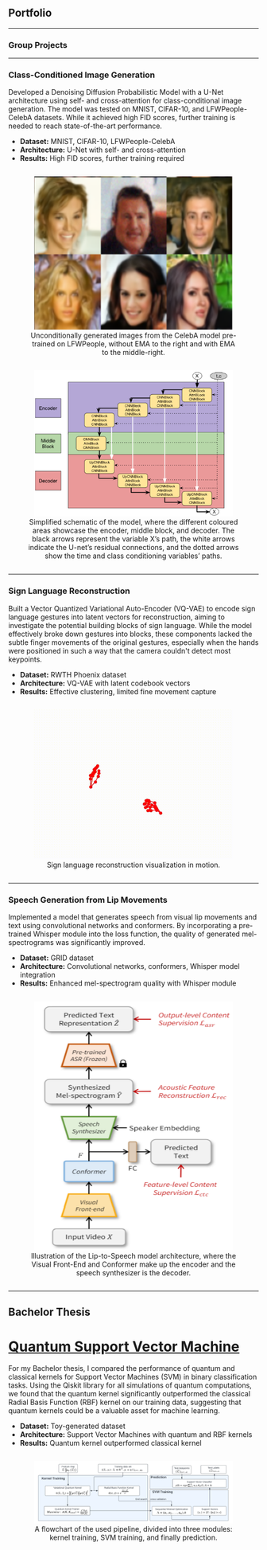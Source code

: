 ## Portfolio

---

### Group Projects

---

### Class-Conditioned Image Generation
<p>
  Developed a Denoising Diffusion Probabilistic Model with a U-Net architecture using self- and cross-attention for class-conditional image generation. The model was tested on MNIST, CIFAR-10, and LFWPeople-CelebA datasets. While it achieved high FID scores, further training is needed to reach state-of-the-art performance.
</p>
<ul>
  <li><b>Dataset:</b> MNIST, CIFAR-10, LFWPeople-CelebA</li>
  <li><b>Architecture:</b> U-Net with self- and cross-attention</li>
  <li><b>Results:</b> High FID scores, further training required</li>
</ul>
<div style="text-align:center;">
  <figure style="display: inline-block; text-align: center;">
    <img src="images/people_img.png?raw=true" alt="Generated images from the diffusion model" width="400"/>
    <figcaption>Unconditionally generated images from the CelebA model pre-trained on LFWPeople, without EMA to the right and with EMA to the middle-right.</figcaption>
  </figure>
  
  <figure style="display: inline-block; text-align: center;">
    <img src="images/DDPM_final_arch.png?raw=true" alt="U-Net architecture of diffusion model" width="400"/>
    <figcaption>Simplified schematic of the model, where the different coloured areas showcase the encoder, middle block, and decoder. The black arrows represent the variable X’s path, the white arrows indicate the U-net’s residual connections, and the dotted arrows show the time and class conditioning variables’ paths.</figcaption>
  </figure>
</div>

---

### Sign Language Reconstruction
<p>
  Built a Vector Quantized Variational Auto-Encoder (VQ-VAE) to encode sign language gestures into latent vectors for reconstruction, aiming to investigate the potential building blocks of sign language. While the model effectively broke down gestures into blocks, these components lacked the subtle finger movements of the original gestures, especially when the hands were positioned in such a way that the camera couldn't detect most keypoints. 
</p>
<ul>
  <li><b>Dataset:</b> RWTH Phoenix dataset</li>
  <li><b>Architecture:</b> VQ-VAE with latent codebook vectors</li>
  <li><b>Results:</b> Effective clustering, limited fine movement capture</li>
</ul>
<div style="text-align:center;">
  <figure style="display: inline-block; text-align: center;">
    <img src="images/sign_language_rec_gif.gif?raw=true" alt="Sign language reconstruction visualization" width="400"/>
    <figcaption>Sign language reconstruction visualization in motion.</figcaption>
  </figure>
</div>

---

### Speech Generation from Lip Movements
<p>
  Implemented a model that generates speech from visual lip movements and text using convolutional networks and conformers. By incorporating a pre-trained Whisper module into the loss function, the quality of generated mel-spectrograms was significantly improved.
</p>
<ul>
  <li><b>Dataset:</b> GRID dataset</li>
  <li><b>Architecture:</b> Convolutional networks, conformers, Whisper model integration</li>
  <li><b>Results:</b> Enhanced mel-spectrogram quality with Whisper module</li>
</ul>
<div style="text-align:center;">
  <figure style="display: inline-block; text-align: center;">
    <img src="images/Lip_to_Speech_arch.png?raw=true" alt="Lip to Speech model architecture" width="400" style="max-height: 500px;"/>
    <figcaption>Illustration of the Lip-to-Speech model architecture, where the Visual Front-End and Conformer make up the encoder and the speech synthesizer is the decoder.</figcaption>
  </figure>
</div>

---

## Bachelor Thesis

# <a href="https://kth.diva-portal.org/smash/record.jsf?aq2=%5B%5B%5D%5D&c=3&af=%5B%5D&searchType=SIMPLE&sortOrder2=title_sort_asc&query=quantum+support+vector+machine&language=en&pid=diva2%3A1779801&aq=%5B%5B%5D%5D&sf=all&aqe=%5B%5D&sortOrder=author_sort_asc&onlyFullText=false&noOfRows=50&dswid=-2225" target="_blank">Quantum Support Vector Machine</a>

<p> 
  For my Bachelor thesis, I compared the performance of quantum and classical kernels for Support Vector Machines (SVM) in binary classification tasks. 
  Using the Qiskit library for all simulations of quantum computations, we found that the quantum kernel significantly outperformed the classical Radial Basis Function (RBF) kernel on our training data, suggesting that quantum kernels could be a valuable asset for machine learning. 
</p>

<ul> 
  <li><b>Dataset:</b> Toy-generated dataset</li> 
  <li><b>Architecture:</b> Support Vector Machines with quantum and RBF kernels</li> 
  <li><b>Results:</b> Quantum kernel outperformed classical kernel</li> 
</ul> 

<div style="text-align:center;">
  <figure style="display: inline-block; text-align: center;">
    <img src="images/QSVM.png?raw=true" alt="Quantum Support Vector Machine Flowchart" width="400" style="max-height: 500px;"/>
    <figcaption>A flowchart of the used pipeline, divided into three modules: kernel training, SVM training, and finally prediction.</figcaption>
  </figure>
</div>
